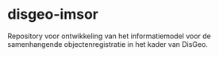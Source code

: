 # disgeo-imsor
Repository voor ontwikkeling van het informatiemodel voor de samenhangende objectenregistratie in het kader van DisGeo.
